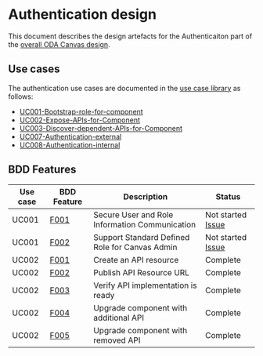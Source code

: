 # Authentication design

This document describes the design artefacts for the Authenticaiton part of the [overall ODA Canvas design](/Canvas-design.md).

## Use cases

The authentication use cases are documented in the [use case library](../usecase-library/README.md) as follows:

* [UC001-Bootstrap-role-for-component](/usecase-library/UC001-Bootstrap-role-for-component.md)
* [UC002-Expose-APIs-for-Component](/usecase-library/UC002-Expose-APIs-for-Component.md)
* [UC003-Discover-dependent-APIs-for-Component](/usecase-library/UC003-Discover-dependent-APIs-for-Component.md)
* [UC007-Authentication-external](/usecase-library/UC007-Authentication-external.md)
* [UC008-Authentication-internal](/usecase-library/UC008-Authentication-internal.md)

## BDD Features

| Use case | BDD Feature | Description | Status |
|----------|-------------|-------------| ------ |
| UC001 | [F001](/compliance-test-kit/BDD-and-TDD/features/UC001-F001-Secure-User-and-Role-Information-Communication.feature) | Secure User and Role Information Communication | Not started [Issue](https://github.com/tmforum-oda/oda-canvas/issues/79) |
| UC001 | [F002](/compliance-test-kit/BDD-and-TDD/features/UC001-F002-Support-Standard-Defined-Role-for-Canvas-Admin.feature) | Support Standard Defined Role for Canvas Admin | Not started [Issue](https://github.com/tmforum-oda/oda-canvas/issues/85) |
| UC002 | [F001](/compliance-test-kit/BDD-and-TDD/features/UC002-F001-Create-API-Resource.feature) | Create an API resource | Complete |
| UC002 | [F002](/compliance-test-kit/BDD-and-TDD/features/UC002-F002-Publish-API-Resource-URL.feature) | Publish API Resource URL | Complete |
| UC002 | [F003](/compliance-test-kit/BDD-and-TDD/features/UC002-F003-Verify-API-implementation-is-ready.feature) | Verify API implementation is ready | Complete |
| UC002 | [F004](/compliance-test-kit/BDD-and-TDD/features/UC002-F004-Upgrade-component-with-additional-API.feature) | Upgrade component with additional API | Complete |
| UC002 | [F005](/compliance-test-kit/BDD-and-TDD/features/UC002-F005-Upgrade-component-with-removed-API.feature) | Upgrade component with removed API | Complete |


